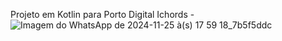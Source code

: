 Projeto em Kotlin para Porto Digital Ichords -  ![Imagem do WhatsApp de 2024-11-25 à(s) 17 59 18_7b5f5ddc](https://github.com/user-attachments/assets/ed9009fc-397d-417e-a329-68ab1fa0784d)
